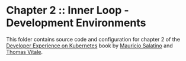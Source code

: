 # Chapter 2 :: Inner Loop - Development Environments

This folder contains source code and configuration for chapter 2 of the [Developer Experience on Kubernetes](https://www.manning.com/books/developer-experience-on-kubernetes) book by [Mauricio Salatino](https://salaboy.com) and [Thomas Vitale](https://www.thomasvitale.com).
